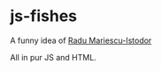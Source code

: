 # js-fishes

A funny idea of [Radu Mariescu-Istodor](https://www.youtube.com/watch?v=_4QCJsBkmMI)

All in pur JS and HTML.
